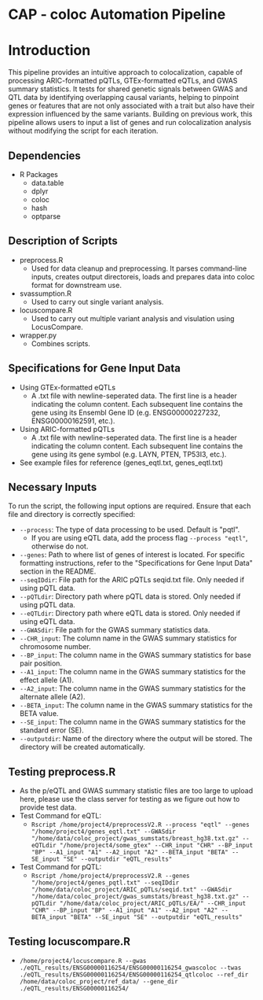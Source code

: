 # CAP - coloc Automation Pipeline

# Introduction 
This pipeline provides an intuitive approach to colocalization, capable of processing ARIC-formatted pQTLs, GTEx-formatted eQTLs, and GWAS summary statistics. It tests for shared genetic signals between GWAS and QTL data by identifying overlapping causal variants, helping to pinpoint genes or features that are not only associated with a trait but also have their expression influenced by the same variants. Building on previous work, this pipeline allows users to input a list of genes and run colocalization analysis without modifying the script for each iteration.

## Dependencies 
* R Packages
  * data.table
  * dplyr
  * coloc
  * hash
  * optparse

## Description of Scripts 
* preprocess.R
  * Used for data cleanup and preprocessing. It parses command-line inputs, creates output directoreis, loads and prepares data into coloc format for downstream use.
* svassumption.R
  * Used to carry out single variant analysis.
* locuscompare.R
  * Used to carry out multiple variant analysis and visulation using LocusCompare.
* wrapper.py
  * Combines scripts.
 
## Specifications for Gene Input Data
* Using GTEx-formatted eQTLs
  * A .txt file with newline-seperated data. The first line is a header indicating the column content. Each subsequent line contains the gene using its Ensembl Gene ID (e.g. ENSG00000227232, ENSG00000162591, etc.).
* Using ARIC-formatted pQTLs
  * A .txt file with newline-seperated data. The first line is a header indicating the column content. Each subsequent line contains the gene using its gene symbol (e.g. LAYN, PTEN, TP53I3, etc.).
* See example files for reference (genes_eqtl.txt, genes_eqtl.txt)
 
## Necessary Inputs 
To run the script, the following input options are required. Ensure that each file and directory is correctly specified:
* `--process`: The type of data processing to be used. Default is "pqtl".
  * If you are using eQTL data, add the process flag `--process "eqtl"`, otherwise do not.
* `--genes`: Path to where list of genes of interest is located. For specific formatting instructions, refer to the "Specifications for Gene Input Data" section in the README.
* `--seqIDdir`: File path for the ARIC pQTLs seqid.txt file. Only needed if using pQTL data.
* `--pQTLdir`: Directory path where pQTL data is stored. Only needed if using pQTL data.
* `--eQTLdir`: Directory path where eQTL data is stored. Only needed if using eQTL data.
* `--GWASdir`: File path for the GWAS summary statistics data.
* `--CHR_input`: The column name in the GWAS summary statistics for chromosome number.
* `--BP_input`: The column name in the GWAS summary statistics for base pair position.
* `--A1_input`: The column name in the GWAS summary statistics for the effect allele (A1).
* `--A2_input`: The column name in the GWAS summary statistics for the alternate allele (A2).
* `--BETA_input`: The column name in the GWAS summary statistics for the BETA value.
* `--SE_input`: The column name in the GWAS summary statistics for the standard error (SE).
* `--outputdir`: Name of the directory where the output will be stored. The directory will be created automatically.

## Testing preprocess.R
* As the p/eQTL and GWAS summary statistic files are too large to upload here, please use the class server for testing as we figure out how to provide test data.
* Test Command for eQTL:
  * `Rscript /home/project4/preprocessV2.R --process "eqtl" --genes "/home/project4/genes_eqtl.txt" --GWASdir "/home/data/coloc_project/gwas_sumstats/breast_hg38.txt.gz" --eQTLdir "/home/project4/some_gtex" --CHR_input "CHR" --BP_input "BP" --A1_input "A1" --A2_input "A2" --BETA_input "BETA" --SE_input "SE" --outputdir "eQTL_results"`
* Test Command for pQTL:
  * `Rscript /home/project4/preprocessV2.R --genes "/home/project4/genes_pqtl.txt" --seqIDdir "/home/data/coloc_project/ARIC_pQTLs/seqid.txt" --GWASdir "/home/data/coloc_project/gwas_sumstats/breast_hg38.txt.gz" --pQTLdir "/home/data/coloc_project/ARIC_pQTLs/EA/" --CHR_input "CHR" --BP_input "BP" --A1_input "A1" --A2_input "A2" --BETA_input "BETA" --SE_input "SE" --outputdir "eQTL_results"`

## Testing locuscompare.R 
* `/home/project4/locuscompare.R --gwas ./eQTL_results/ENSG00000116254/ENSG00000116254_gwascoloc --twas ./eQTL_results/ENSG00000116254/ENSG00000116254_qtlcoloc --ref_dir /home/data/coloc_project/ref_data/ --gene_dir ./eQTL_results/ENSG00000116254/`
